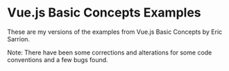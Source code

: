 # Vue.js Basic Concepts Examples

These are my versions of the examples from Vue.js Basic Concepts by Eric Sarrion.

Note: There have been some corrections and alterations for some code conventions and a few bugs found.
